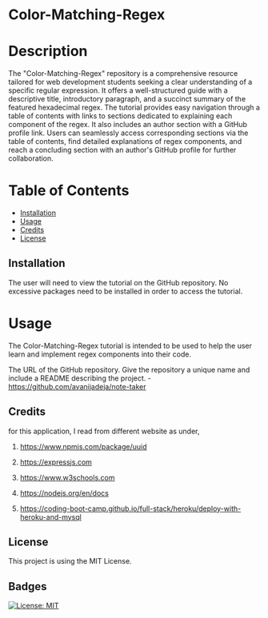 # Color-Matching-Regex

# Description

The "Color-Matching-Regex" repository is a comprehensive resource tailored for web development students seeking a clear understanding of a specific regular expression. It offers a well-structured guide with a descriptive title, introductory paragraph, and a succinct summary of the featured hexadecimal regex. The tutorial provides easy navigation through a table of contents with links to sections dedicated to explaining each component of the regex. It also includes an author section with a GitHub profile link. Users can seamlessly access corresponding sections via the table of contents, find detailed explanations of regex components, and reach a concluding section with an author's GitHub profile for further collaboration.


# Table of Contents 

- [Installation](#installation)
- [Usage](#usage)
- [Credits](#credits)
- [License](#license)

## Installation

The user will need to view the tutorial on the GitHub repository. No excessive packages need to be installed in order to access the tutorial. 

# Usage
The Color-Matching-Regex tutorial is intended to be used to help the user learn and implement regex components into their code. 

The URL of the GitHub repository. Give the repository a unique name and include a README describing the project. - https://github.com/avanijadeja/note-taker






## Credits

for this application, I read from different website as under,

1. https://www.npmjs.com/package/uuid

2. https://expressjs.com

3. https://www.w3schools.com

4. https://nodejs.org/en/docs

5. https://coding-boot-camp.github.io/full-stack/heroku/deploy-with-heroku-and-mysql

## License
This project is using the MIT License.

## Badges
[![License: MIT](https://img.shields.io/badge/License-MIT-yellow.svg)](https://opensource.org/licenses/MIT)